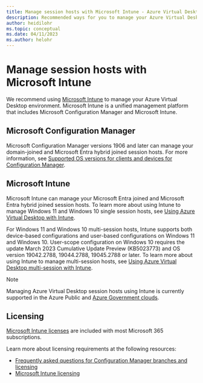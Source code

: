 ```yaml
---
title: Manage session hosts with Microsoft Intune - Azure Virtual Desktop
description: Recommended ways for you to manage your Azure Virtual Desktop session hosts.
author: heidilohr
ms.topic: conceptual
ms.date: 04/11/2023
ms.author: helohr
---
```

# Manage session hosts with Microsoft Intune

We recommend using [Microsoft Intune](https://www.microsoft.com/endpointmanager) to manage your Azure Virtual Desktop environment. Microsoft Intune is a unified management platform that includes Microsoft Configuration Manager and Microsoft Intune.

## Microsoft Configuration Manager

Microsoft Configuration Manager versions 1906 and later can manage your domain-joined and Microsoft Entra hybrid joined session hosts. For more information, see [Supported OS versions for clients and devices for Configuration Manager](/mem/configmgr/core/plan-design/configs/supported-operating-systems-for-clients-and-devices#azure-virtual-desktop).

## Microsoft Intune

Microsoft Intune can manage your Microsoft Entra joined and Microsoft Entra hybrid joined session hosts. To learn more about using Intune to manage Windows 11 and Windows 10 single session hosts, see [Using Azure Virtual Desktop with Intune](/mem/intune/fundamentals/windows-virtual-desktop).

For Windows 11 and Windows 10 multi-session hosts, Intune supports both device-based configurations and user-based configurations on Windows 11 and Windows 10. User-scope configuration on Windows 10 requires the update March 2023 Cumulative Update Preview (KB5023773) and OS version 19042.2788, 19044.2788, 19045.2788 or later. To learn more about using Intune to manage multi-session hosts, see [Using Azure Virtual Desktop multi-session with Intune](/mem/intune/fundamentals/windows-virtual-desktop-multi-session).

> [!NOTE]
> Managing Azure Virtual Desktop session hosts using Intune is currently supported in the Azure Public and [Azure Government clouds](/enterprise-mobility-security/solutions/ems-intune-govt-service-description).

## Licensing

[Microsoft Intune licenses](https://microsoft.com/microsoft-365/enterprise-mobility-security/compare-plans-and-pricing) are included with most Microsoft 365 subscriptions. 

Learn more about licensing requirements at the following resources:

- [Frequently asked questions for Configuration Manager branches and licensing](/mem/configmgr/core/understand/product-and-licensing-faq#bkmk_equiv-sub) 
- [Microsoft Intune licensing](/mem/intune/fundamentals/licenses)
